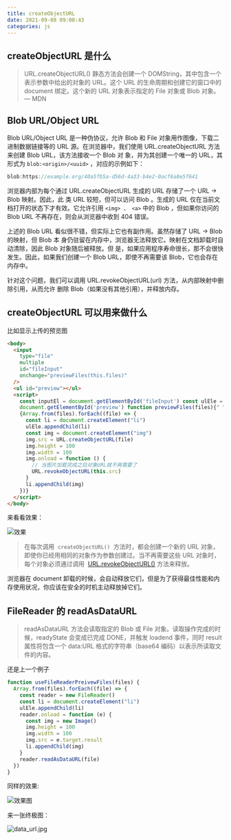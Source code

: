 ```yaml
---
title: createObjectURL
date: 2021-09-08 09:08:43
categories: js
---
```


## createObjectURL 是什么

> URL.createObjectURL() 静态方法会创建一个 DOMString，其中包含一个表示参数中给出的对象的 URL。这个 URL 的生命周期和创建它的窗口中的 document 绑定。这个新的 URL 对象表示指定的 File 对象或 Blob 对象。 — MDN
<!--more-->

## Blob URL/Object URL
Blob URL/Object URL 是⼀种伪协议，允许 Blob 和 File 对象⽤作图像，下载⼆进制数据链接等的 URL
源。在浏览器中，我们使⽤ URL.createObjectURL ⽅法来创建 Blob URL，该⽅法接收⼀个 Blob 对
象，并为其创建⼀个唯⼀的 URL，其形式为 `blob:<origin>/<uuid>` ，对应的示例如下：

```js
blob:https://example.org/40a5fb5a-d56d-4a33-b4e2-0acf6a8e5f641
```

浏览器内部为每个通过 URL.createObjectURL ⽣成的 URL 存储了⼀个 URL → Blob 映射。因此，此
类 URL 较短，但可以访问 Blob 。⽣成的 URL 仅在当前⽂档打开的状态下才有效。它允许引⽤
`<img> 、 <a>` 中的 Blob ，但如果你访问的 Blob URL 不再存在，则会从浏览器中收到 404 错误。

上述的 Blob URL 看似很不错，但实际上它也有副作⽤。虽然存储了 URL → Blob 的映射，但 Blob 本
身仍驻留在内存中，浏览器⽆法释放它。映射在⽂档卸载时⾃动清除，因此 Blob 对象随后被释放。但
是，如果应⽤程序寿命很⻓，那不会很快发⽣。因此，如果我们创建⼀个 Blob URL，即使不再需要该
Blob，它也会存在内存中。

针对这个问题，我们可以调⽤ URL.revokeObjectURL(url) ⽅法，从内部映射中删除引⽤，从⽽允许
删除 Blob（如果没有其他引⽤），并释放内存。

## createObjectURL 可以用来做什么

比如显示上传的预览图

```html
<body>
  <input
    type="file"
    multiple
    id="fileInput"
    onchange="previewFiles(this.files)"
  />
  <ul id="preview"></ul>
  <script>
    const inputEl = document.getElementById('fileInput') const ulEle =
    document.getElementById('preview') function previewFiles(files){" "}
    {Array.from(files).forEach((file) => {
      const li = document.createElement("li")
      ulEle.appendChild(li)
      const img = document.createElement("img")
      img.src = URL.createObjectURL(file)
      img.height = 100
      img.width = 100
      img.onload = function () {
        // 当图片加载完成之后对象URL就不再需要了
        URL.revokeObjectURL(this.src)
      }
      li.appendChild(img)
    })}
  </script>
</body>
```

来看看效果：

![效果](/img/createObjectURL/1.png)

> 在每次调用  `createObjectURL()`  方法时，都会创建一个新的 URL 对象，即使你已经用相同的对象作为参数创建过。当不再需要这些 URL 对象时，每个对象必须通过调用  [URL.revokeObjectURL()](https://developer.mozilla.org/zh-CN/docs/Web/API/URL/revokeObjectURL) 方法来释放。

浏览器在 document 卸载的时候，会自动释放它们，但是为了获得最佳性能和内存使用状况，你应该在安全的时机主动释放掉它们。

## FileReader 的 readAsDataURL

> readAsDataURL 方法会读取指定的 Blob 或 File 对象。读取操作完成的时候，readyState 会变成已完成 DONE，并触发 loadend 事件，同时 result 属性将包含一个 data:URL 格式的字符串（base64 编码）以表示所读取文件的内容。

还是上一个例子

```js
function useFileReaderPreivewFiles(files) {
  Array.from(files).forEach((file) => {
    const reader = new FileReader()
    const li = document.createElement("li")
    ulEle.appendChild(li)
    reader.onload = function (e) {
      const img = new Image()
      img.height = 100
      img.width = 100
      img.src = e.target.result
      li.appendChild(img)
    }
    reader.readAsDataURL(file)
  })
}
```

同样的效果:

![效果图](/img/createObjectURL/2.png)

来一张终极图：

![data_url.jpg](/img/createObjectURL/3.jpg)
